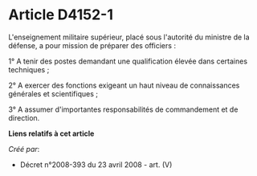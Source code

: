 # Article D4152-1

L'enseignement militaire supérieur, placé sous l'autorité du ministre de la défense, a pour mission de préparer des
officiers :

1° A tenir des postes demandant une qualification élevée dans certaines techniques ;

2° A exercer des fonctions exigeant un haut niveau de connaissances générales et scientifiques ;

3° A assumer d'importantes responsabilités de commandement et de direction.

**Liens relatifs à cet article**

_Créé par_:

  - Décret n°2008-393 du 23 avril 2008 - art. (V)
